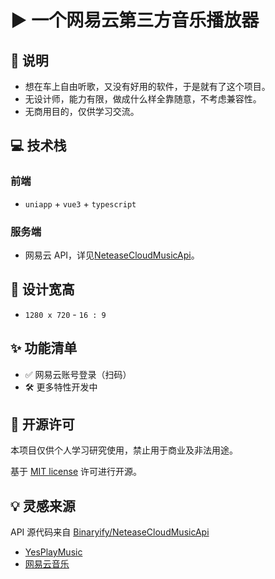 # ▶️ 一个网易云第三方音乐播放器

## 📢 说明
- 想在车上自由听歌，又没有好用的软件，于是就有了这个项目。
- 无设计师，能力有限，做成什么样全靠随意，不考虑兼容性。
- 无商用目的，仅供学习交流。

## 💻 技术栈

### 前端
- `uniapp` + `vue3` + `typescript`

### 服务端

- 网易云 API，详见[NeteaseCloudMusicApi](https://github.com/Binaryify/NeteaseCloudMusicApi)。
## 📄 设计宽高

- `1280 x 720` - `16 : 9`

## ✨ 功能清单

- ✅ 网易云账号登录（扫码）
- 🛠 更多特性开发中


## 📜 开源许可

本项目仅供个人学习研究使用，禁止用于商业及非法用途。

基于 [MIT license](https://opensource.org/licenses/MIT) 许可进行开源。

## 💡 灵感来源

API 源代码来自 [Binaryify/NeteaseCloudMusicApi](https://github.com/Binaryify/NeteaseCloudMusicApi)

- [YesPlayMusic](https://music.qier222.com)
- [网易云音乐](https://music.163.com)